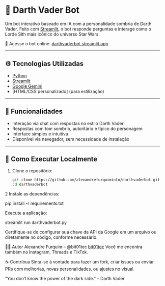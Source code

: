# 🖤 Darth Vader Bot

Um bot interativo baseado em IA com a personalidade sombria de Darth Vader. Feito com [Streamlit](https://streamlit.io), o bot responde perguntas e interage como o Lorde Sith mais icônico do universo Star Wars.

🔗 Acesse o bot online: [darthvaderbot.streamlit.app](https://darthvaderbot.streamlit.app)

---

## ⚙️ Tecnologias Utilizadas

- [Python](https://www.python.org/)
- [Streamlit](https://streamlit.io/)
- [Google Gemini](https://gemini.google.com/)
- [HTML/CSS personalizado] (para estilização)

---

## 💬 Funcionalidades

- Interação via chat com respostas no estilo Darth Vader  
- Respostas com tom sombrio, autoritário e típico do personagem  
- Interface simples e intuitiva  
- Disponível via navegador, sem necessidade de instalação

---

## 🚀 Como Executar Localmente

1. Clone o repositório:
   ```bash
   git clone https://github.com/alexandrefurquiminfo/darthvaderbot.git
   cd darthvaderbot

2 Instale as dependências:

pip install -r requirements.txt

Execute a aplicação:

streamlit run darthvaderbot.py

Certifique-se de configurar sua chave da API da Google em um arquivo ou diretamente no código, conforme necessário.

👨‍💻 Autor
Alexandre Furquim – @bit01tec [bit01tec](https://zaap.bio/bit01tec)
Você me encontra também no Instagram, Threads e TikTok.

☕ Contribua
Sinta-se à vontade para fazer um fork, criar issues ou enviar PRs com melhorias, novas personalidades, ou ajustes no visual.

“You don’t know the power of the dark side.” – Darth Vader
